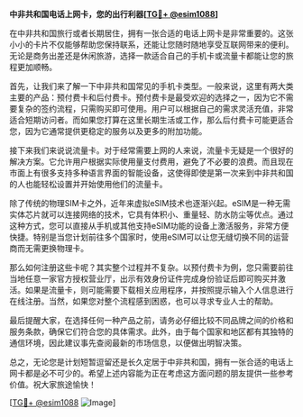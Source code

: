 **中非共和国电话上网卡，您的出行利器[[TG💪+ @esim1088](https://t.me/s/esim1088)]**

在中非共和国旅行或者长期居住，拥有一张合适的电话上网卡是非常重要的。这张小小的卡片不仅能够帮助您保持联系，还能让您随时随地享受互联网带来的便利。无论是商务出差还是休闲旅游，选择一款适合自己的手机卡或流量卡都能让您的旅程更加顺畅。

首先，让我们来了解一下中非共和国常见的手机卡类型。一般来说，这里有两大类主要的产品：预付费卡和后付费卡。预付费卡是最受欢迎的选择之一，因为它不需要复杂的签约流程，只需购买即可使用。用户可以根据自己的需求灵活充值，非常适合短期访问者。而如果您打算在这里长期生活或工作，那么后付费卡可能更适合您，因为它通常提供更稳定的服务以及更多的附加功能。

接下来我们来说说流量卡。对于经常需要上网的人来说，流量卡无疑是一个很好的解决方案。它允许用户根据实际使用量支付费用，避免了不必要的浪费。而且现在市面上有很多支持多种语言界面的智能设备，这使得即使是第一次来到中非共和国的人也能轻松设置并开始使用他们的流量卡。

除了传统的物理SIM卡之外，近年来虚拟eSIM技术也逐渐兴起。eSIM是一种无需实体芯片就可以连接网络的技术，它具有体积小、重量轻、防水防尘等优点。通过这种方式，您可以直接从手机或其他支持eSIM功能的设备上激活服务，非常方便快捷。特别是当您计划前往多个国家时，使用eSIM可以让您无缝切换不同的运营商而无需更换物理卡。

那么如何注册这些卡呢？其实整个过程并不复杂。以预付费卡为例，您只需要前往当地任意一家官方授权营业厅，出示有效身份证件完成身份验证后即可购买并激活。如果是流量卡，则可能需要下载相关应用程序，并按照提示输入个人信息进行在线注册。当然，如果您对整个流程感到困惑，也可以寻求专业人士的帮助。

最后提醒大家，在选择任何一种产品之前，请务必仔细比较不同品牌之间的价格和服务条款，确保它们符合您的具体需求。此外，由于每个国家和地区都有其独特的通信环境，因此建议事先查阅最新的市场信息，以便做出明智决策。

总之，无论您是计划短暂逗留还是长久定居于中非共和国，拥有一张合适的电话上网卡都是必不可少的。希望上述内容能为正在考虑这方面问题的朋友提供一些参考价值。祝大家旅途愉快！

[[TG💪+ @esim1088](https://t.me/s/esim1088) ![Image](https://i.postimg.cc/4NQfJmqS/Snipaste-2025-05-13-00-14-12.png)]